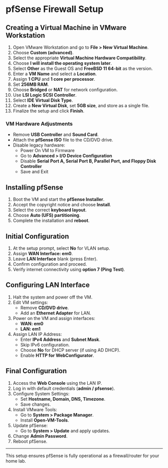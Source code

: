 # pfSense Firewall Setup

## Creating a Virtual Machine in VMware Workstation
1. Open VMware Workstation and go to **File > New Virtual Machine**.
2. Choose **Custom (advanced)**.
3. Select the appropriate **Virtual Machine Hardware Compatibility**.
4. Choose **I will install the operating system later**.
5. Select **Other** as the Guest OS and **FreeBSD 11 64-bit** as the version.
6. Enter a **VM Name** and select a **Location**.
7. Assign **1 CPU** and **1 core per processor**.
8. Set **256MB RAM**.
9. Choose **Bridged** or **NAT** for network configuration.
10. Use **LSI Logic SCSI Controller**.
11. Select **IDE Virtual Disk Type**.
12. Create a **New Virtual Disk**, set **5GB size**, and store as a single file.
13. Finalize the setup and click **Finish**.

### VM Hardware Adjustments
- Remove **USB Controller** and **Sound Card**.
- Attach the **pfSense ISO** file to the CD/DVD drive.
- Disable legacy hardware:
  - Power On VM to Firmware
  - Go to **Advanced > I/O Device Configuration**
  - Disable **Serial Port A, Serial Port B, Parallel Port, and Floppy Disk Controller**
  - Save and Exit

## Installing pfSense
1. Boot the VM and start the **pfSense Installer**.
2. Accept the copyright notice and choose **Install**.
3. Select the correct **keyboard layout**.
4. Choose **Auto (UFS) partitioning**.
5. Complete the installation and **reboot**.

## Initial Configuration
1. At the setup prompt, select **No** for VLAN setup.
2. Assign **WAN Interface: em0**.
3. Leave **LAN Interface** blank (press Enter).
4. Confirm configuration and proceed.
5. Verify internet connectivity using **option 7 (Ping Test)**.

## Configuring LAN Interface
1. Halt the system and power off the VM.
2. Edit VM settings:
   - Remove **CD/DVD drive**.
   - Add an **Ethernet Adapter** for LAN.
3. Power on the VM and assign interfaces:
   - **WAN: em0**
   - **LAN: em1**
4. Assign LAN IP Address:
   - Enter **IPv4 Address** and **Subnet Mask**.
   - Skip IPv6 configuration.
   - Choose **No** for DHCP server (if using AD DHCP).
   - Enable **HTTP for WebConfigurator**.

## Final Configuration
1. Access the **Web Console** using the LAN IP.
2. Log in with default credentials (**admin / pfsense**).
3. Configure System Settings:
   - Set **Hostname, Domain, DNS, Timezone**.
   - Save changes.
4. Install VMware Tools:
   - Go to **System > Package Manager**.
   - Install **Open-VM-Tools**.
5. Update pfSense:
   - Go to **System > Update** and apply updates.
6. Change **Admin Password**.
7. Reboot pfSense.

---
This setup ensures pfSense is fully operational as a firewall/router for your home lab.


